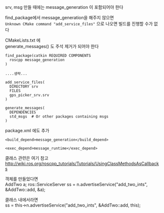 srv, msg 만들 때에는 
message_generation 이 포함되어야 한다 

find_package에서 message_generation을 해주지 않으면  
`Unknown CMake command "add_service_files"` 으로 나오면 빌드를 진행할 수가 없다  

CMakeLists.txt 에     
generate_messages() 도 주석 제거가 되어야 한다 
```
find_package(catkin REQUIRED COMPONENTS
  roscpp message_generation
)

....생략...

add_service_files(
  DIRECTORY srv
  FILES
  gps_picker_srv.srv
)

generate_messages(
  DEPENDENCIES
  std_msgs  # Or other packages containing msgs
)

```

package.xml 에도 추가
```
<build_depend>message_generation</build_depend>

<exec_depend>message_runtime</exec_depend>
```


클래스 관련은 여기 참고 
http://wiki.ros.org/roscpp_tutorials/Tutorials/UsingClassMethodsAsCallbacks


객체를 만들었다면  
AddTwo a;
ros::ServiceServer ss = n.advertiseService("add_two_ints", &AddTwo::add, &a);


클래스 내에서라면  
ss = this->n.advertiseService("add_two_ints", &AddTwo::add, this);